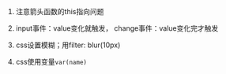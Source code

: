 1. 注意箭头函数的this指向问题

2. input事件：value变化就触发，
    change事件：value变化完才触发

3. css设置模糊；用filter: blur(10px)

4. css使用变量`var(name)`